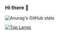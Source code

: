### Hi there 👋

![Anurag's GitHub stats](https://github-readme-stats.vercel.app/api?username=raypal4&show_icons=true&theme=dracula)

[![Top Langs](https://github-readme-stats.vercel.app/api/top-langs/?username=raypal4)](https://github.com/anuraghazra/github-readme-stats)

<!--
**raypal4/raypal4** is a ✨ _special_ ✨ repository because its `README.md` (this file) appears on your GitHub profile.

Here are some ideas to get you started:

- 🔭 I’m currently working on ...
- 🌱 I’m currently learning ...
- 👯 I’m looking to collaborate on ...
- 🤔 I’m looking for help with ...
- 💬 Ask me about ...
- 📫 How to reach me: ...
- 😄 Pronouns: ...
- ⚡ Fun fact: ...
-->
